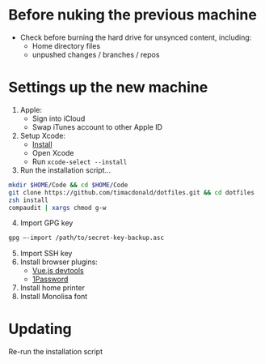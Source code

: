 # Before nuking the previous machine

- Check before burning the hard drive for unsynced content, including:
    - Home directory files
    - unpushed changes / branches / repos

# Settings up the new machine

1. Apple:
   - Sign into iCloud
   - Swap iTunes account to other Apple ID
2. Setup Xcode:
   - [Install](https://apps.apple.com/au/app/xcode/id497799835?mt=12)
   - Open Xcode
   - Run `xcode-select --install`
3. Run the installation script...
```sh
mkdir $HOME/Code && cd $HOME/Code
git clone https://github.com/timacdonald/dotfiles.git && cd dotfiles
zsh install
compaudit | xargs chmod g-w
```
4. Import GPG key
```sh
gpg —-import /path/to/secret-key-backup.asc
```
5. Import SSH key
6. Install browser plugins:
   - [Vue.js devtools](https://addons.mozilla.org/en-US/firefox/addon/vue-js-devtools/)
   - [1Password](https://1password.com/browsers/firefox/)
7. Install home printer
8. Install Monolisa font

# Updating

Re-run the installation script
